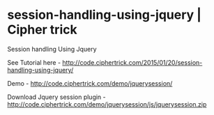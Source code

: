 # session-handling-using-jquery | Cipher trick
Session handling Using Jquery

See Tutorial here - http://code.ciphertrick.com/2015/01/20/session-handling-using-jquery/

Demo - http://code.ciphertrick.com/demo/jquerysession/

Download Jquery session plugin - http://code.ciphertrick.com/demo/jquerysession/js/jquerysession.zip
